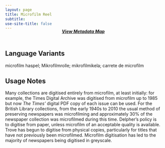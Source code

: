 ```yaml
---
layout: page
title: Microfilm Reel
subtitle:  
use-site-title: false
---
```


<h4 style="text-align:center;font-style:italic;margin-top:-20px;margin-bottom:50px;"><a href="../../maps/microfilm-reel">View Metadata Map</a></h4>

## Language Variants

microfilm haspel; Mikrofilmrolle; mikrofilmikela; carrete de microfilm

## Usage Notes

Many collections are digitised entirely from microfilm, at least
initially: for example, the Times Digital Archive was digitised from
microfilm up to 1985 but now *The* *Times’* digital PDF copy of each
issue can be used. For the British Library collections, from the early
1940s to 2010 the usual method of preserving newspapers was microfilming
and approximately 30% of the newspaper collection was microfilmed during
this time. Delpher’s policy is to digitise from paper, unless microfilm
of an acceptable quality is available. Trove has begun to digitise from
physical copies, particularly for titles that have not previously been
microfilmed. Microfilm digitisation has led to the majority of
newspapers being digitised in greyscale.
